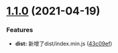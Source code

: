 # [1.1.0](https://github.com/luochongfei/kkk/compare/v1.0.3...v1.1.0) (2021-04-19)


### Features

* **dist:** 新增了dist/index.min.js ([43c09ef](https://github.com/luochongfei/kkk/commit/43c09efb593326e9799e0f37fe7315d74fc3f587))
